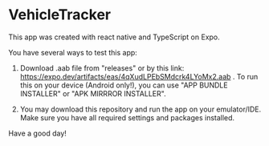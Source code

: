 # VehicleTracker

This app was created with react native and TypeScript on Expo. 

You have several ways to test this app:

1) Download .aab file from "releases" or by this link: https://expo.dev/artifacts/eas/4qXudLPEbSMdcrk4LYoMx2.aab .
    To run this on your device (Android only!), you can use "APP BUNDLE INSTALLER" or "APK MIRRROR INSTALLER".

3) You may download this repository and run the app on your emulator/IDE.
   Make sure you have all required settings and packages installed.

Have a good day!
